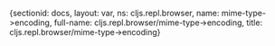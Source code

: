 {sectionid: docs, layout: var, ns: cljs.repl.browser, name: mime-type->encoding, full-name: cljs.repl.browser/mime-type->encoding,
  title: cljs.repl.browser/mime-type->encoding}
